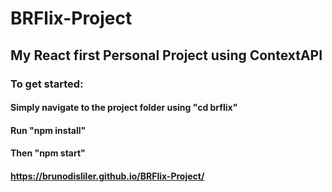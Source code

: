 # BRFlix-Project
## My React first Personal Project using ContextAPI

### To get started:
#### Simply navigate to the project folder using "cd brflix"
#### Run "npm install"
#### Then "npm start"

#### https://brunodisliler.github.io/BRFlix-Project/
